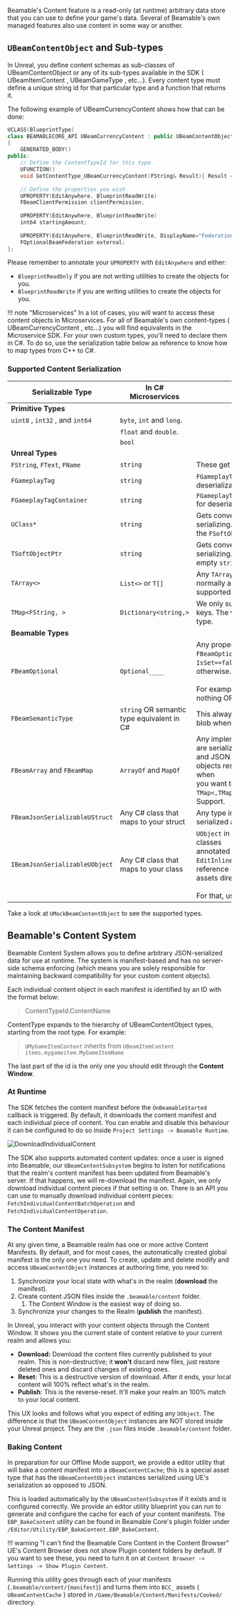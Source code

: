 <style>
img[src*='#center'] { 
    display: block;
    margin: auto;
}
</style>

Beamable's Content feature is a read-only (at runtime) arbitrary data store that you can
use to define your game's data. Several of Beamable's own managed features also
use content in some way or another.

## `UBeamContentObject` and Sub-types

In Unreal, you define content schemas as sub-classes of UBeamContentObject or any
of its sub-types available in the SDK ( UBeamItemContent , UBeamGameType , etc...). Every
content type must define a unique string id for that particular type and a function that
returns it.

The following example of UBeamCurrencyContent shows how that can be done:

```c++
UCLASS(BlueprintType)
class BEAMABLECORE_API UBeamCurrencyContent : public UBeamContentObject
{
	GENERATED_BODY()
public:
	// Define the ContentTypeId for this type.
	UFUNCTION()
	void GetContentType_UBeamCurrencyContent(FString& Result){ Result = TEXT("currency"); }
	
	// Define the properties you wish
	UPROPERTY(EditAnywhere, BlueprintReadWrite)
	FBeamClientPermission clientPermission;
	
	UPROPERTY(EditAnywhere, BlueprintReadWrite)
	int64 startingAmount;
	
	UPROPERTY(EditAnywhere, BlueprintReadWrite, DisplayName="Federation")
	FOptionalBeamFederation external;
};
```

Please remember to annotate your `UPROPERTY` with `EditAnywhere` and either:

- `BlueprintReadOnly` if you are not writing utilities to create the objects for you.
- `BlueprintReadWrite` if you are writing utilities to create the objects for you.

!!! note "Microservices"
	In a lot of cases, you will want to access these content objects in Microservices.	For all of Beamable's own content-types ( UBeamCurrencyContent , etc...) you will find equivalents in the Microservice SDK. For your own custom types, you'll need to declare them in C#. To do so, use the serialization table below as reference to know how to map types from C++ to C#.

### Supported Content Serialization

| Serializable Type               | In C# Microservices                        | Notes                                                                                                                                                                                                                              |
| ------------------------------- | ------------------------------------------ | ---------------------------------------------------------------------------------------------------------------------------------------------------------------------------------------------------------------------------------- |
| **Primitive Types**             |                                            |                                                                                                                                                                                                                                    |
| `uint8` , `int32` , and `int64` | `byte`, `int` and `long`.                  |                                                                                                                                                                                                                                    |
|                                 | `float` and `double`.                      |                                                                                                                                                                                                                                    |
|                                 | `bool`                                     |                                                                                                                                                                                                                                    |
| **Unreal Types**                |                                            |                                                                                                                                                                                                                                    |
| `FString`, `FText`, `FName`     | `string`                                   | These get serialized as JSON strings.                                                                                                                                                                                              |
| `FGameplayTag`                  | `string`                                   | `FGameplayTag::RequestGameplayTag` for deserialization.                                                                                                                                                                            |
| `FGameplayTagContainer`         | `string`                                   | `FGameplayTagContainer::FromExportString` for deserialization.                                                                                                                                                                     |
| `UClass*`                       | `string`                                   | Gets converted to `FSoftObjectPath` when serializing. Deserializing will first create the `FSoftObjectPath` and then resolve it.                                                                                                   |
| `TSoftObjectPtr`                | `string`                                   | Gets converted to `FSoftObjectPath` when serializing. When `None` serializes as an empty `string`.                                                                                                                                 |
| `TArray<>`                      | `List<>` or `T[]`                          | Any `TArray<SomeType>` will serialize normally as long as `SomeType` is also supported.                                                                                                                                            |
| `TMap<FString, >`               | `Dictionary<string,>`                      | We only support maps with `FString` as keys. The values can be any supported type.                                                                                                                                                 |
| **Beamable Types**              |                                            |                                                                                                                                                                                                                                    |
| `FBeamOptional`                 | `Optional____`                             | Any property of a type implementing `FBeamOptional` doesn't get serialized if `IsSet==false` but does get serialized otherwise.<br><br>For example, `FOptionalInt32` serializes to nothing OR an `int32`.                          |
| `FBeamSemanticType`             | `string` OR semantic type equivalent in C# | This always gets serialized as a JSON blob when inside `UBeamContentObject`.                                                                                                                                                       |
| `FBeamArray` and `FBeamMap`     | `ArrayOf` and `MapOf`                      | Any implementation of these wrappers are serialized correctly as JSON arrays and JSON<br>objects respectively. These are only used when<br>you want to nest `TArray<TArray<>>` / `TMap<,TMap<>>` and still have Blueprint Support. |
| `FBeamJsonSerializableUStruct`  | Any C# class that maps to your struct      | Any type inheriting from this type gets serialized as a JSON object.                                                                                                                                                               |
| `IBeamJsonSerializableUObject`  | Any C# class that maps to your class       | `UObject` in content should have their classes<br>annotated with `DefaultToInstanced`,<br>`EditInlineNew` since you shouldn't reference<br>assets directly inside content objects.<br><br>For that, use `TSoftObjectPtr<>`.        |

Take a look at `UMockBeamContentObject` to see the supported types.

## Beamable's Content System
Beamable Content System allows you to define arbitrary JSON-serialized data for use
at runtime. The system is manifest-based and has no server-side schema enforcing
(which means you are solely responsible for maintaining backward compatibility for
your custom content objects).

Each individual content object in each manifest is identified by an ID with the format
below:

> ContentTypeId.ContentName

ContentType expands to the hierarchy of UBeamContentObject types, starting from the root type. For example:

> `UMyGameItemContent` inherits from `UBeamItemContent`
> `items.mygameitem.MyGameItemName`

The last part of the id is the only one you should edit through the **Content Window**.
### At Runtime
The SDK fetches the content manifest before the `OnBeamableStarted` callback is
triggered. By default, it downloads the content manifest and each individual piece of content. You can enable and disable this behaviour it can be configured to do so inside `Project Settings -> Beamable Runtime`.

![DownloadIndividualContent](./Images/Unreal_Content_DownloadIndividualContentOnStart.png#center)

The SDK also supports automated content updates: once a user is signed into Beamable, our `UBeamContentSubsystem` begins to listen for notifications that the realm's content manifest has been updated from Beamable's server. If that happens, we will re-download the manifest. Again, we only download individual content pieces if that setting is on. There is an API you can use to manually download individual content pieces: `FetchIndividualContentBatchOperation` and `FetchIndividualContentOperation`.
### The Content Manifest
At any given time, a Beamable realm has one or more active Content Manifests. By default, and for most cases, the automatically created global manifest is the only one you need. To create, update and delete modify and access `UBeamContentObject` instances at authoring time, you need to:

1. Synchronize your local state with what's in the realm (**download** the manifest).
2. Create content JSON files inside the `.beamable/content` folder.
	1. The Content Window is the easiest way of doing so.
3. Synchronize your changes to the Realm (**publish** the manifest).

In Unreal, you interact with your content objects through the Content Window. It shows you the current state of content relative to your current realm and allows you:

- **Download:** Download the content files currently published to your realm. This is non-destructive; it **won't** discard new files, just restore deleted ones and discard changes of existing ones.
- **Reset**: This is a destructive version of download. After it ends, your local content will 100% reflect what's in the realm.
- **Publish**: This is the reverse-reset. It'll make your realm an 100% match to your local content.

This UX looks and follows what you expect of editing any `UObject`. The difference is that the `UBeamContentObject` instances are NOT stored inside your Unreal project. They are the `.json` files inside `.beamable/content` folder.
### Baking Content
In preparation for our Offline Mode support, we provide a editor utility that will bake a content manifest into a `UBeamContentCache`; this is a special asset type that has the `UBeamContentObject` instances serialized using UE's serialization as opposed to JSON. 

This is loaded automatically by the `UBeamContentSubsystem` if it exists and is configured correctly. We provide an editor utility blueprint you can run to generate and configure the cache for each of your content manifests. The `EBP_BakeContent` utility can be found in Beamable Core's plugin folder under `/Editor/Utility/EBP_BakeContent.EBP_BakeContent`.

!!! warning "I can't find the Beamable Core Content in the Content Browser"
	UE's Content Browser does not show Plugin content folders by default. If you want to see these, you need to turn it on at `Content Browser -> Settings -> Show Plugin Content`.

Running this utility goes through each of your manifests (`.beamable/content/{manifest}`) and turns them into `BCC_` assets ( `UBeamContentCache` ) stored in `/Game/Beamable/Content/Manifests/Cooked/` directory.
